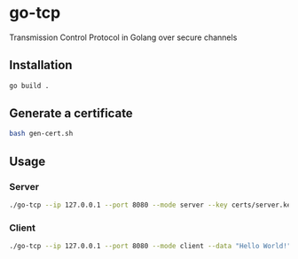 # go-tcp
Transmission Control Protocol in Golang over secure channels

## Installation
```bash
go build .
```

## Generate a certificate
```bash
bash gen-cert.sh
```

## Usage

### Server
```bash
./go-tcp --ip 127.0.0.1 --port 8080 --mode server --key certs/server.key --cert certs/server.pem
```

### Client
```bash
./go-tcp --ip 127.0.0.1 --port 8080 --mode client --data "Hello World!" --key certs/client.key --cert certs/client.pem
```